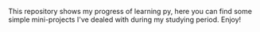 This repository shows my progress of learning py, here you can find some simple mini-projects I've dealed with during my studying period. Enjoy!
